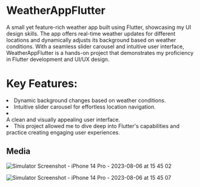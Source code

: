 # WeatherAppFlutter

A small yet feature-rich weather app built using Flutter, showcasing my UI design skills. The app offers real-time weather updates for different locations and dynamically adjusts its background based on weather conditions. With a seamless slider carousel and intuitive user interface, WeatherAppFlutter is a hands-on project that demonstrates my proficiency in Flutter development and UI/UX design.

# Key Features:

<li>Dynamic background changes based on weather conditions.</li>
<li>Intuitive slider carousel for effortless location navigation.</li>
<li></li>A clean and visually appealing user interface.</li>
<li>This project allowed me to dive deep into Flutter's capabilities and practice creating engaging user experiences.</li>

## Media 
![Simulator Screenshot - iPhone 14 Pro - 2023-08-06 at 15 45 02](https://github.com/thiagobgarc/weather_app_UI_flutter/assets/117615425/616df226-6584-4d63-a989-fcbbc7911d39)

![Simulator Screenshot - iPhone 14 Pro - 2023-08-06 at 15 45 07](https://github.com/thiagobgarc/weather_app_UI_flutter/assets/117615425/feccc35e-a920-43b6-95a3-2e5d2ba57118)

